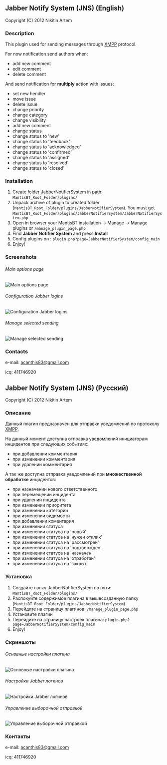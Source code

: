 ## Jabber Notify System (JNS) (English)
Copyright (C) 2012 Nikitin Artem

### Description
This plugin used for sending messages through [XMPP](http://ru.wikipedia.org/wiki/XMPP) protocol.

For now notification send authors when:

* add new comment
* edit comment
* delete comment

And send notification for **multiply** action with issues:

* set new hendler
* move issue
* delete issue
* change priority
* change category
* change visibility
* add new comment
* change status
* change status to 'new'
* change status to 'feedback'
* change status to 'acknowledged'
* change status to 'confirmed'
* change status to 'assigned'
* change status to 'resolved'
* change status to 'closed'

### Installation
  1. Create folder JabberNotifierSystem in path: `MantisBT_Root_Folder/plugins/`
  2. Unpack archive of plugin to created folder (`MantisBT_Root_Folder/plugins/JabberNotifierSystem`). You must get `MantisBT_Root_Folder/plugins/JabberNotifierSystem/JabberNotifierSystem.php`
  3. Open in browser your MantisBT installation -> Manage -> Manage plugins or `/manage_plugin_page.php`
  4. Find **Jabber Notifier System** and press **Install**
  5. Config plugins on : `plugin.php?page=JabberNotifierSystem/config_main`
  6. Enjoy!

### Screenshots
###### Main options page
![Main options page](https://github.com/mantisbt-plugins/jabber-notify/blob/master/screenshots/screenshot-en-1.png?raw=true)

###### Configuration Jabber logins
![Configuration Jabber logins](https://github.com/mantisbt-plugins/jabber-notify/blob/master/screenshots/screenshot-en-2.png?raw=true)

###### Manage selected sending
![Manage selected sending](https://github.com/mantisbt-plugins/jabber-notify/blob/master/screenshots/screenshot-en-3.png?raw=true)

### Contacts
e-mail: acanthis83@gmail.com

icq: 411746920
###
## Jabber Notify System (JNS) (Русский)
Copyright (C) 2012 Nikitin Artem

### Описание
Данный плагин предназначен для отправки уведомлений по протоколу [XMPP](http://ru.wikipedia.org/wiki/XMPP).

На данный момент доступна отправка уведомлений инициаторам инцидентов при следующих событиях:

* при добавлении комментария
* при изменении комментария
* при удалении комментария

А так же доступна отправка уведомлений при **множественной обработке** инцидентов:

* при назначении нового ответственного
* при перемещении инцидента  
* при удалении инцидента
* при изменении приоритета
* при изменении категории
* при изменении видимости
* при добавлении коментария
* при изменении статуса
* при изменении статуса на 'новый'
* при изменении статуса на 'нужен отклик'
* при изменении статуса на 'рассмотрен'
* при изменении статуса на 'подтвержден'
* при изменении статуса на 'назначен'
* при изменении статуса на 'отработан'
* при изменении статуса на 'закрыт'

### Установка
  1. Создайте папку JabberNotifierSystem по пути: `MantisBT_Root_Folder/plugins/`
  1. Распокуйте содержимое плагина в вышесозданную папку (`MantisBT_Root_Folder/plugins/JabberNotifierSystem`)
  3. Перейдите на страницу плагинов: `/manage_plugin_page.php`
  4. Установите плагин
  5. Перейдите на страницу настроек плагина: `plugin.php?page=JabberNotifierSystem/config_main`
  6. Enjoy!

### Скриншоты
###### Основные настройки плагина
![Основные настройки плагина](https://github.com/mantisbt-plugins/jabber-notify/blob/master/screenshots/screenshot-ru-1.png?raw=true)

###### Настройки Jabber логинов
![Настройки Jabber логинов](https://github.com/mantisbt-plugins/jabber-notify/blob/master/screenshots/screenshot-ru-2.png?raw=true)

###### Управление выборочной отправкой
![Управление выборочной отправкой](https://github.com/mantisbt-plugins/jabber-notify/blob/master/screenshots/screenshot-ru-3.png?raw=true)

### Контакты
e-mail: acanthis83@gmail.com

icq: 411746920
